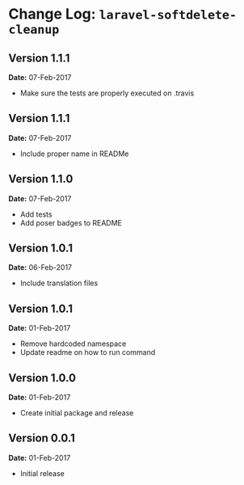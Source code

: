 Change Log: `laravel-softdelete-cleanup`
========================================

## Version 1.1.1

**Date:** 07-Feb-2017

- Make sure the tests are properly executed on .travis

## Version 1.1.1

**Date:** 07-Feb-2017

- Include proper name in READMe

## Version 1.1.0

**Date:** 07-Feb-2017

- Add tests
- Add poser badges to README

## Version 1.0.1

**Date:** 06-Feb-2017

- Include translation files

## Version 1.0.1

**Date:** 01-Feb-2017

- Remove hardcoded namespace
- Update readme on how to run command

## Version 1.0.0

**Date:** 01-Feb-2017

- Create initial package and release

## Version 0.0.1

**Date:** 01-Feb-2017

- Initial release